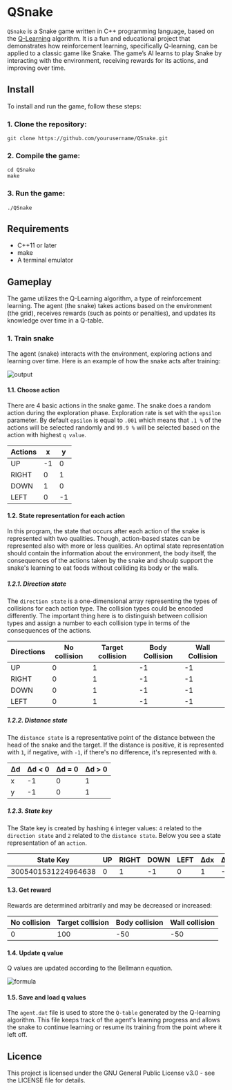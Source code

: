 # QSnake

`QSnake` is a Snake game written in C++ programming language, based on the [Q-Learning](https://en.wikipedia.org/wiki/Q-learning) algorithm. It is a fun and educational project that demonstrates how reinforcement learning, specifically Q-learning, can be applied to a classic game like Snake. The game’s AI learns to play Snake by interacting with the environment, receiving rewards for its actions, and improving over time.

## Install

To install and run the game, follow these steps:

### 1. Clone the repository:

```commandline
git clone https://github.com/yourusername/QSnake.git
```

### 2. Compile the game:

```commandline
cd QSnake
make
```

### 3. Run the game:

```commandline
./QSnake
```

## Requirements

- C++11 or later
- make
- A terminal emulator

## Gameplay

The game utilizes the Q-Learning algorithm, a type of reinforcement learning. The agent (the snake) takes actions based on the environment (the grid), receives rewards (such as points or penalties), and updates its knowledge over time in a Q-table.

### 1. Train snake

The agent (snake) interacts with the environment, exploring actions and learning over time. Here is an example of how the snake acts after training:

![output](https://github.com/user-attachments/assets/deecca94-550b-4037-aa45-219c28fb7736)

#### 1.1. Choose action

   There are 4 basic actions in the snake game. The snake does a random action during the exploration phase. Exploration rate is set with the `epsilon` parameter. By default `epsilon` is equal to `.001` which means that `.1 %` of the actions will be selected randomly and `99.9 %` will be selected based on the action with highest `q value`.


   | Actions  | x  | y  |
   |----------|----|----|
   | UP       | -1 | 0  |
   | RIGHT    | 0  | 1  |
   | DOWN     | 1  | 0  |
   | LEFT     | 0  | -1 |

#### 1.2. State representation for each action

In this program, the state that occurs after each action of the snake is represented with two qualities. Though, action-based states can be represented also with more or less qualities. An optimal state representation should contain the information about the environment, the body itself, the consequences of the actions taken by the snake and shoulp support the snake's learning to eat foods without colliding its body or the walls.
   
##### 1.2.1. Direction state

The `direction state` is a one-dimensional array representing the types of collisions for each action type. The collision types could be encoded differently. The important thing here is to distinguish between collision types and assign a number to each collision type in terms of the consequences of the actions.

   | Directions | No collision | Target collision | Body Collision | Wall Collision |
   |------------|--------------|------------------|----------------|----------------|
   | UP         | 0            | 1                | -1             | -1             |
   | RIGHT      | 0            | 1                | -1             | -1             |
   | DOWN       | 0            | 1                | -1             | -1             |
   | LEFT       | 0            | 1                | -1             | -1             |

   
##### 1.2.2. Distance state

The `distance state` is a representative point of the distance between the head of the snake and the target. If the distance is positive, it is represented with `1`, if negative, with `-1`, if there's no difference, it's represented with `0`.

   | Δd | Δd < 0 | Δd = 0 | Δd > 0 | 
   |----|--------|--------|--------|
   | x  | -1     | 0      | 1      |
   | y  | -1     | 0      | 1      |


##### 1.2.3. State key

The State key is created by hashing `6` integer values: `4` related to the `direction state` and `2` related to the `distance state`. Below you see a state representation of an `action`.

  | State Key           | UP | RIGHT | DOWN | LEFT | Δdx | Δdy |
  |---------------------|----|-------|------|------|-----|-----|
  | 3005401531224964638 | 0  | 1     | -1   | 0    | 1   | -1  |

#### 1.3. Get reward

   Rewards are determined arbitrarily and may be decreased or increased:

  | No collision | Target collision | Body collision | Wall collision |
  |--------------|------------------|----------------|----------------|
  | 0            | 100              | -50            | -50            |

#### 1.4. Update q value

Q values are updated according to the Bellmann equation.

![formula](https://github.com/user-attachments/assets/e727e229-3334-410d-a0d0-1f55a0fa0597)

#### 1.5. Save and load q values

The `agent.dat` file is used to store the `Q-table` generated by the Q-learning algorithm. This file keeps track of the agent's learning progress and allows the snake to continue learning or resume its training from the point where it left off.

## Licence

This project is licensed under the GNU General Public License v3.0 - see the LICENSE file for details.
